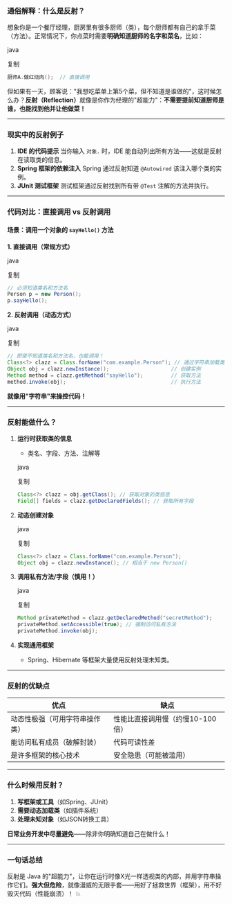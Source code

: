 ### **通俗解释：什么是反射？**

想象你是一个餐厅经理，厨房里有很多厨师（类），每个厨师都有自己的拿手菜（方法）。正常情况下，你点菜时需要**明确知道厨师的名字和菜名**，比如：

java

复制

```java
厨师A.做红烧肉();  // 直接调用
```

但如果有一天，顾客说："我想吃菜单上第5个菜，但不知道是谁做的"，这时候怎么办？
 ​**反射（Reflection）​**​ 就像是你作为经理的"超能力"：​**不需要提前知道厨师是谁，也能找到他并让他做菜！​**​

------

### **现实中的反射例子**

1. **IDE 的代码提示**
    当你输入 `对象.` 时，IDE 能自动列出所有方法——这就是反射在读取类的信息。
2. **Spring 框架的依赖注入**
    Spring 通过反射知道 `@Autowired` 该注入哪个类的实例。
3. **JUnit 测试框架**
    测试框架通过反射找到所有带 `@Test` 注解的方法并执行。

------

### **代码对比：直接调用 vs 反射调用**

#### 场景：调用一个对象的 `sayHello()` 方法

**1. 直接调用（常规方式）**

java

复制

```java
// 必须知道类名和方法名
Person p = new Person();
p.sayHello();
```

**2. 反射调用（动态方式）**

java

复制

```java
// 即使不知道类名和方法名，也能调用！
Class<?> clazz = Class.forName("com.example.Person"); // 通过字符串加载类
Object obj = clazz.newInstance();                    // 创建实例
Method method = clazz.getMethod("sayHello");         // 获取方法
method.invoke(obj);                                  // 执行方法
```

**就像用"字符串"来操控代码！**

------

### **反射能做什么？**

1. **运行时获取类的信息**

   - 类名、字段、方法、注解等

   java

   复制

   ```java
   Class<?> clazz = obj.getClass(); // 获取对象的类信息
   Field[] fields = clazz.getDeclaredFields(); // 获取所有字段
   ```

2. **动态创建对象**

   java

   复制

   ```java
   Class<?> clazz = Class.forName("com.example.Person");
   Object obj = clazz.newInstance(); // 相当于 new Person()
   ```

3. **调用私有方法/字段（慎用！）**

   java

   复制

   ```java
   Method privateMethod = clazz.getDeclaredMethod("secretMethod");
   privateMethod.setAccessible(true); // 强制访问私有方法
   privateMethod.invoke(obj);
   ```

4. **实现通用框架**

   - Spring、Hibernate 等框架大量使用反射处理未知类。

------

### **反射的优缺点**

| **优点**                       | **缺点**                         |
| ------------------------------ | -------------------------------- |
| 动态性极强（可用字符串操作类） | 性能比直接调用慢（约慢10-100倍） |
| 能访问私有成员（破解封装）     | 代码可读性差                     |
| 是许多框架的核心技术           | 安全隐患（可能被滥用）           |

------

### **什么时候用反射？**

1. **写框架或工具**（如Spring、JUnit）
2. **需要动态加载类**（如插件系统）
3. **处理未知对象**（如JSON转换工具）

**日常业务开发中尽量避免**——除非你明确知道自己在做什么！

------

### **一句话总结**

反射是 Java 的"超能力"，让你在运行时像X光一样透视类的内部，并用字符串操作它们。
 ​**强大但危险**，就像漫威的无限手套——用好了拯救世界（框架），用不好毁灭代码（性能崩溃）！ 💥